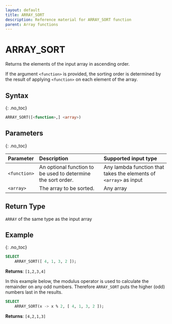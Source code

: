```yaml
---
layout: default
title: ARRAY_SORT
description: Reference material for ARRAY_SORT function
parent: Array functions
---
```


# ARRAY\_SORT

Returns the elements of the input array in ascending order.

If the argument `<function>` is provided, the sorting order is determined by the result of applying `<function>` on each element of the array.

## Syntax
{: .no_toc}

```sql
ARRAY_SORT([<function>,] <array>)
```
## Parameters
{: .no_toc} 

| Parameter | Description                                                  | Supported input type | 
| :--------- | :------------------------------------------------------------ |:------|
| `<function>`  | An optional function to be used to determine the sort order. | Any lambda function that takes the elements of `<array>` as input | 
| `<array>`   | The array to be sorted.                                      | Any array | 

## Return Type 
`ARRAY` of the same type as the input array


## Example
{: .no_toc}

```sql
SELECT
	ARRAY_SORT([ 4, 1, 3, 2 ]);
```

**Returns**: `[1,2,3,4]`

In this example below, the modulus operator is used to calculate the remainder on any odd numbers. Therefore `ARRAY_SORT` puts the higher (odd) numbers last in the results.

```sql
SELECT
	ARRAY_SORT(x -> x % 2, [ 4, 1, 3, 2 ]);
```

**Returns**: `[4,2,1,3]`